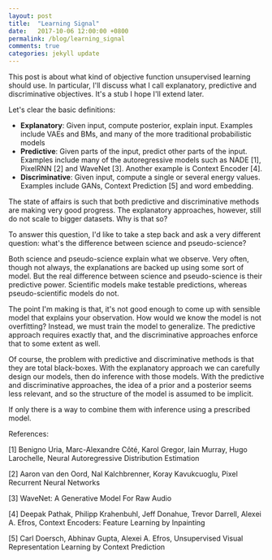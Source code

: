 ```yaml
---
layout: post
title:  "Learning Signal"
date:   2017-10-06 12:00:00 +0800
permalink: /blog/learning_signal
comments: true
categories: jekyll update
---
```


This post is about what kind of objective function unsupervised learning should use. In particular, I'll discuss what I
call explanatory, predictive and discriminative objectives. It's a stub I hope I'll extend later.

Let's clear the basic definitions:

- __Explanatory__: Given input, compute posterior, explain input. Examples include VAEs and BMs, and many of the more
traditional probabilistic models
- __Predictive__: Given parts of the input, predict other parts of the input. Examples include many of the autoregressive
models such as NADE [1], PixelRNN [2] and WaveNet [3]. Another example is Context Encoder [4].
- __Discriminative__: Given input, compute a single or several energy values. Examples include GANs, Context Prediction
[5] and word embedding.

The state of affairs is such that both predictive and discriminative methods are making very good progress. The
explanatory approaches, however, still do not scale to bigger datasets. Why is that so?

To answer this question, I'd like to take a step back and ask a very different question: what's the difference between
science and pseudo-science?

Both science and pseudo-science explain what we observe. Very often, though not always, the explanations are backed up
using some sort of model. But the real difference between science and pseudo-science is their predictive power.
Scientific models make testable predictions, whereas pseudo-scientific models do not.

The point I'm making is that, it's not good enough to come up with sensible model that explains your observation. How
would we know the model is not overfitting? Instead, we must train the model to generalize. The predictive approach
requires exactly that, and the discriminative approaches enforce that to some extent as well.

Of course, the problem with predictive and discriminative methods is that they are total black-boxes. With the
explanatory approach we can carefully design our models, then do inference with those models. With the predictive and
discriminative approaches, the idea of a prior and a posterior seems less relevant, and so the structure of the model is
assumed to be implicit.

If only there is a way to combine them with inference using a prescribed model.


References:

[1] Benigno Uria, Marc-Alexandre Côté, Karol Gregor, Iain Murray, Hugo Larochelle, Neural Autoregressive Distribution Estimation

[2] Aaron van den Oord, Nal Kalchbrenner, Koray Kavukcuoglu, Pixel Recurrent Neural Networks

[3] WaveNet: A Generative Model For Raw Audio

[4] Deepak Pathak, Philipp Krahenbuhl, Jeff Donahue, Trevor Darrell, Alexei A. Efros, Context Encoders: Feature Learning by Inpainting

[5] Carl Doersch, Abhinav Gupta, Alexei A. Efros, Unsupervised Visual Representation Learning by Context Prediction

